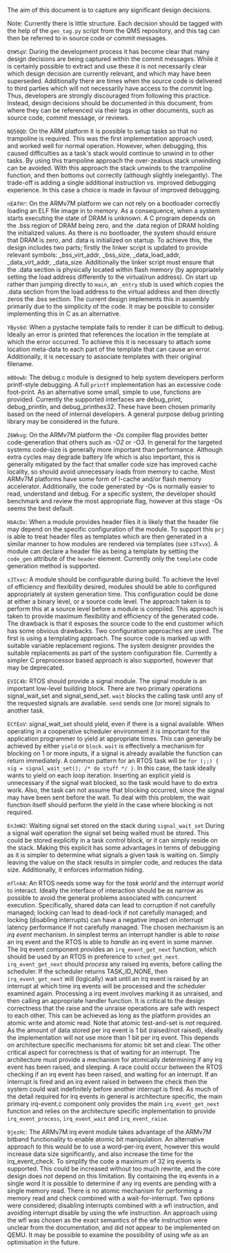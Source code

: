 <!--
     eChronos Real-Time Operating System
     Copyright (c) 2017, Commonwealth Scientific and Industrial Research
     Organisation (CSIRO) ABN 41 687 119 230.

     All rights reserved. CSIRO is willing to grant you a licence to the eChronos
     real-time operating system under the terms of the CSIRO_BSD_MIT license. See
     the file LICENSE_CSIRO_BSD for details.

     @TAG(CSIRO_BSD_MIT)
-->
The aim of this document is to capture any significant design decisions.

Note: Currently there is little structure.
Each decision should be tagged with the help of the `gen_tag.py` script from the QMS repository, and this tag can then be referred to in source code or commit messages.

`QtW5qV`: During the development process it has become clear that many design decisions are being captured within the commit messages.
While it is certainly possible to extract and use these it is not necessarily clear which design decision are currently relevant, and which may have been superseded.
Additionally there are times when the source code is delivered to third parties which will not necessarily have access to the commit log.
Thus, developers are strongly discouraged from following this practice.
Instead, design decisions should be documented in this document, from where they can be referenced via their tags in other documents, such as source code, commit message, or reviews.

`NQ50QD`: On the ARM platform it is possible to setup tasks so that no trampoline is required.
This was the first implementation approach used, and worked well for normal operation.
However, when debugging, this caused difficulties as a task's stack would continue to unwind in to other tasks.
By using this trampoline approach the over-zealous stack unwinding can be avoided.
With this approach the stack unwinds to the trampoline function, and then bottoms out correctly (although slightly inelegantly).
The trade-off is adding a single additional instruction vs. improved debugging experience.
In this case a choice is made in favour of improved debugging.

`nEAfHr`: On the ARMv7M platform we can not rely on a bootloader correctly loading an ELF file image in to memory.
As a consequence, when a system starts executing the state of DRAM is unknown.
A C program depends on the .bss region of DRAM being zero, and the .data region of DRAM holding the initialized values.
As there is no bootloader, the system should ensure that DRAM is zero, and .data is initialized on startup.
To achieve this, the design includes two parts; firstly the linker script is updated to provide relevant symbols: _bss_virt_addr,
_bss_size, _data_load_addr, _data_virt_addr, _data_size.
Additionally the linker script must ensure that the .data section is physically located within flash memory (by appropriately setting the load address differently to the virtual/run address).
On start up rather than jumping directly to `main`, an `_entry` stub is used which copies the .data section from the load address to the virtual address and then directly zeros the .bss section.
The current design implements this in assembly primarily due to the simplicity of the code.
It may be possible to consider implementing this in C as an alternative.

`YBys6d`: When a pystache template fails to render it can be difficult to debug.
Ideally an error is printed that references the location in the template at which the error occurred.
To achieve this it is necessary to attach some location meta-data to each part of the template that can cause an error.
Additionally, it is necessary to associate templates with their original filename.

`m8Oowb`: The debug.c module is designed to help system developers perform printf-style debugging.
A full `printf` implementation has an excessive code foot-print.
As an alternative some small, simple to use, functions are provided.
Currently the supported interfaces are debug_print, debug_println, and debug_printhex32.
These have been chosen primarily based on the need of internal developers.
A general purpose debug printing library may be considered in the future.

`Z6Wkvg`: On the ARMv7M platform the *-Os* compiler flag provides better code-generation that others such as *-O2* or *-O3*.
In general for the targeted systems code-size is generally more important than performance.
Although extra cycles may degrade battery life which is also important, this is generally mitigated by the fact that smaller code size has improved cache locality, so should avoid unnecessary loads from memory to cache.
Most ARMv7M platforms have some form of I-cache and/or flash memory accelerator.
Additionally, the code generated by -Os is normally easier to read, understand and debug.
For a specific system, the developer should benchmark and review the most appropriate flag, however at this stage -Os seems the best default.

`HbAcDx`: When a module provides header files it is likely that the header file may depend on the specific configuration of the module.
To support this `prj` is able to treat header files as templates which are then generated in a similar manner to how modules are rendered via templates (see `s3Txvx`).
A module can declare a header file as being a template by setting the `code_gen` attribute of the `header` element.
Currently only the `template` code generation method is supported.

`s3Txvc`: A module should be configurable during build.
To achieve the level of efficiency and flexibility desired, modules should be able to configured appropriately at system generation time.
This configuration could be done at either a binary level, or a source code level.
The approach taken is to perform this at a source level before a module is compiled.
This approach is taken to provide maximum flexibility and efficiency of the generated code.
The drawback is that it exposes the source code to the end customer which has some obvious drawbacks.
Two configuration approaches are used.
The first is using a templating approach.
The source code is marked up with suitable variable replacement regions.
The system designer provides the suitable replacements as part of the system configuration file.
Currently a simpler C preprocessor based approach is also supported, however that may be deprecated.

`EVIC4b`: RTOS should provide a signal module.
The signal module is an important low-level building block.
There are two primary operations signal_wait_set and signal_send_set.
`wait` blocks the calling task until any of the requested signals are available.
`send` sends one (or more) signals to another task.

`ECfEoV`: signal_wait_set should yield, even if there is a signal available.
When operating in a cooperative scheduler environment it is important for the application programmer to yield at appropriate times.
This can generally be achieved by either `yield` or `block`.
`wait` is effectively a mechanism for blocking on 1 or more inputs, if a signal is already available the function can return immediately.
A common pattern for an RTOS task will be `for (;;) { sig = signal_wait_set(); /* do stuff */ }`.
In this case, the task ideally wants to yield on each loop iteration.
Inserting an explicit yield is unnecessary if the signal wait blocked, so the task would have to do extra work.
Also, the task can not assume that blocking occurred, since the signal may have been sent before the wait.
To deal with this problem, the wait function itself should perform the yield in the case where blocking is not required.

`EnJmW2`: Waiting signal set stored on the stack during `signal_wait_set`
During a signal wait operation the signal set being waited must be stored.
This could be stored explicitly in a task control block, or it can simply reside on the stack.
Making this explicit has some advantages in terms of debugging as it is simpler to determine what signals a given task is waiting on.
Simply leaving the value on the stack results in simpler code, and reduces the data size.
Additionally, it enforces information hiding.


`mflnkA`: An RTOS needs some way for the *task world* and the *interrupt world* to interact.
Ideally the interface of interaction should be as narrow as possible to avoid the general problems associated with concurrent execution.
Specifically, shared data can lead to corruption if not carefully managed; locking can lead to dead-lock if not carefully managed; and locking (disabling interrupts) can have a negative impact on interrupt latency performance if not carefully managed.
The chosen mechanism is an *irq event* mechanism.
In simplest terms an interrupt handler is able to *raise* an irq event and the RTOS is able to *handle* an irq event in some manner.
The irq event component provides an `irq_event_get_next` function, which should be used by an RTOS in preference to `sched_get_next`.
`irq_event_get_next` should *process* any raised irq events, before calling the scheduler.
If the scheduler returns TASK_ID_NONE, then `irq_event_get_next` will (logically) wait until an irq event is raised by an interrupt at which
time irq events will be processed and the scheduler examined again.
Processing a irq event involves marking it as unraised, and then calling an appropriate handler function.
It is critical to the design correctness that the raise and the unraise operations are safe with respect to each other.
This can be achieved as long as the platform provides an atomic write and atomic read.
Note that atomic test-and-set is *not* required.
As the amount of data stored per irq event is 1 bit (raised/not raised), ideally the implementation will not use more than 1 bit per irq event.
This depends on architecture specific mechanisms for atomic bit set and clear.
The other critical aspect for correctness is that of waiting for an interrupt.
The architecture must provide a mechanism for atomically determining if any irq event has been raised, and sleeping.
A race could occur between the RTOS checking if an irq event has been raised, and waiting for an interrupt.
If an interrupt is fired and an irq event raised in between the check then the system could wait indefinitely before another interrupt is fired.
As much of the detail required for irq events in general is architecture specific, the main primary irq-event.c component only provides the main `irq_event_get_next` function and relies on the architecture specific implementation to provide `irq_event_process`, `irq_event_wait` and `irq_event_raise`.

`9jezHc`: The ARMv7M irq event module takes advantage of the ARMv7M bitband functionality to enable atomic bit manipulation.
An alternative approach to this would be to use a word-per-irq event, however this would increase data size significantly, and also increase the time for the irq_event_check.
To simplify the code a maximum of 32 irq events is supported.
This could be increased without too much rewrite, and the core design does not depend on this limitation.
By containing the irq events in a single word it is possible to determine if any irq events are pending with a single memory read.
There is no atomic mechanism for performing a memory read and check combined with a wait-for-interrupt.
Two options were considered; disabling interrupts combined with a wfi instruction, and avoiding interrupt disable by using the wfe instruction.
An approach using the wfi was chosen as the exact semantics of the wfe instruction were unclear from the documentation, and did not appear to be implemented on QEMU.
It may be possible to examine the possibility of using wfe as an optimisation in the future.
